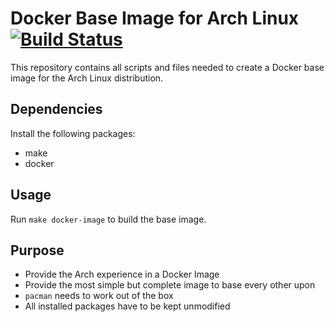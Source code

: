 # Docker Base Image for Arch Linux [![Build Status](https://travis-ci.org/archlinux/archlinux-docker.svg?branch=master)](https://travis-ci.org/archlinux/archlinux-docker)
This repository contains all scripts and files needed to create a Docker base image for the Arch Linux distribution.
## Dependencies
Install the following packages:
* make
* docker
## Usage
Run `make docker-image` to build the base image.
## Purpose
* Provide the Arch experience in a Docker Image
* Provide the most simple but complete image to base every other upon
* `pacman` needs to work out of the box
* All installed packages have to be kept unmodified
